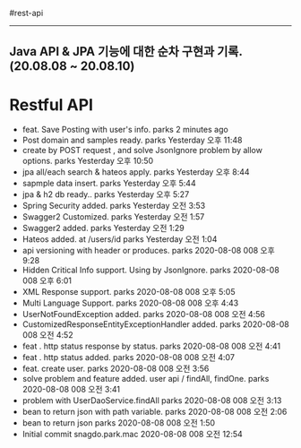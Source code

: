#rest-api

----
Java API & JPA 기능에 대한 순차 구현과 기록. (20.08.08 ~ 20.08.10)
----
# Restful API
- feat. Save Posting with user's info. parks 2 minutes ago
- Post domain and samples ready. parks Yesterday 오후 11:48
- create by POST request , and solve JsonIgnore problem by allow options. parks Yesterday 오후 10:50
- jpa all/each search & hateos apply. parks Yesterday 오후 8:44
- sapmple data insert. parks Yesterday 오후 5:44
- jpa & h2 db ready.. parks Yesterday 오후 5:27
- Spring Security added. parks Yesterday 오전 3:53
- Swagger2 Customized. parks Yesterday 오전 1:57
- Swagger2 added. parks Yesterday 오전 1:29
- Hateos added. at /users/id parks Yesterday 오전 1:04
- api versioning with header or produces. parks 2020-08-08 008 오후 9:28
- Hidden Critical Info support. Using by JsonIgnore. parks 2020-08-08 008 오후 6:01
- XML Response support. parks 2020-08-08 008 오후 5:05
- Multi Language Support. parks 2020-08-08 008 오후 4:43
- UserNotFoundException added. parks 2020-08-08 008 오전 4:56
- CustomizedResponseEntityExceptionHandler added. parks 2020-08-08 008 오전 4:52
- feat . http status response by status. parks 2020-08-08 008 오전 4:41
- feat . http status added. parks 2020-08-08 008 오전 4:07
- feat. create user. parks 2020-08-08 008 오전 3:56
- solve problem and feature added. user api / findAll, findOne. parks 2020-08-08 008 오전 3:41
- problem with UserDaoService.findAll parks 2020-08-08 008 오전 3:13
- bean to return json with path variable. parks 2020-08-08 008 오전 2:06
- bean to return json parks 2020-08-08 008 오전 1:50
- Initial commit snagdo.park.mac 2020-08-08 008 오전 12:54

